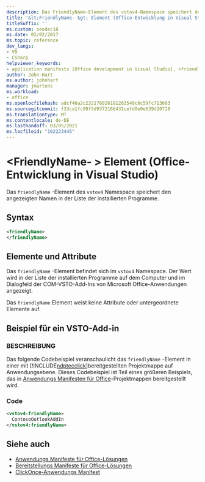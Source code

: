 ```yaml
---
description: Das FriendlyName-Element des vstov4-Namespace speichert den Namen, der in der Liste der installierten Programme angezeigt wird.
title: '&lt;FriendlyName- &gt; Element (Office-Entwicklung in Visual Studio)'
titleSuffix: ''
ms.custom: seodec18
ms.date: 02/02/2017
ms.topic: reference
dev_langs:
- VB
- CSharp
helpviewer_keywords:
- application manifests [Office development in Visual Studio], <friendlyName> element
author: John-Hart
ms.author: johnhart
manager: jmartens
ms.workload:
- office
ms.openlocfilehash: adcf46a2c232176026181283549c0c59fc713603
ms.sourcegitcommit: f33ca1fc99f5d9372166431cefd0e0e639d20719
ms.translationtype: MT
ms.contentlocale: de-DE
ms.lasthandoff: 03/05/2021
ms.locfileid: "102223445"
---
```

# <a name="ltfriendlynamegt-element-office-development-in-visual-studio"></a>&lt;FriendlyName- &gt; Element (Office-Entwicklung in Visual Studio)
  Das `friendlyName` -Element des `vstov4` Namespace speichert den angezeigten Namen in der Liste der installierten Programme.

## <a name="syntax"></a>Syntax

```xml
<friendlyName>
</friendlyName>
```

## <a name="elements-and-attributes"></a>Elemente und Attribute
 Das `friendlyName` -Element befindet sich im `vstov4` Namespace. Der Wert wird in der Liste der installierten Programme auf dem Computer und im Dialogfeld der COM-VSTO-Add-Ins von Microsoft Office-Anwendungen angezeigt.

 Das `friendlyName` Element weist keine Attribute oder untergeordnete Elemente auf.

## <a name="vsto-add-in-example"></a>Beispiel für ein VSTO-Add-in

### <a name="description"></a>BESCHREIBUNG
 Das folgende Codebeispiel veranschaulicht das `friendlyName` -Element in einer mit [!INCLUDE[ndptecclick](../vsto/includes/ndptecclick-md.md)]bereitgestellten Projektmappe auf Anwendungsebene. Dieses Codebeispiel ist Teil eines größeren Beispiels, das in [Anwendungs Manifesten für Office](../vsto/application-manifests-for-office-solutions.md)-Projektmappen bereitgestellt wird.

### <a name="code"></a>Code

```xml
<vstov4:friendlyName>
  ContosoOutlookAddIn
</vstov4:friendlyName>
```

## <a name="see-also"></a>Siehe auch

- [Anwendungs Manifeste für Office-Lösungen](../vsto/application-manifests-for-office-solutions.md)
- [Bereitstellungs Manifeste für Office-Lösungen](../vsto/deployment-manifests-for-office-solutions.md)
- [ClickOnce-Anwendungs Manifest](../deployment/clickonce-application-manifest.md)
